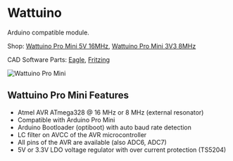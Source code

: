 # Wattuino
Arduino compatible module.

Shop:
[Wattuino Pro Mini 5V 16MHz](http://www.watterott.com/en/Wattuino-pro-mini-5V-16MHz), 
[Wattuino Pro Mini 3V3 8MHz](http://www.watterott.com/en/Wattuino-pro-mini-3V3-8MHz)

CAD Software Parts:
[Eagle](https://raw.github.com/watterott/wattuino/master/pcb/wattuino.lbr), 
[Fritzing](https://raw.github.com/watterott/wattuino/master/pcb/Wattuino-Pro-Mini.fzpz)

![Wattuino Pro Mini](https://raw.github.com/watterott/wattuino/master/img/wattuino_pro_mini.jpg)


## Wattuino Pro Mini Features
* Atmel AVR ATmega328 @ 16 MHz or 8 MHz (external resonator)
* Compatible with Arduino Pro Mini
* Arduino Bootloader (optiboot) with auto baud rate detection
* LC filter on AVCC of the AVR microcontroller
* All pins of the AVR are available (also ADC6, ADC7)
* 5V or 3.3V LDO voltage regulator with over current protection (TS5204)
